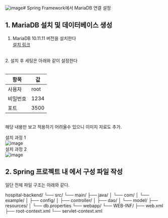 ![image](https://github.com/user-attachments/assets/edeae21e-132e-4ab1-af57-2ee9eb1f4649)# Spring Framework에서 MariaDB 연결 설정

## 1. **MariaDB 설치 및 데이터베이스 생성**

1. MariaDB 10.11.11 버전을 설치한다</br>
   [설치 링크](https://mariadb.org/download/?t=mariadb&p=mariadb&r=10.11.11&os=windows&cpu=x86_64&pkg=msi&mirror=blendbyte)
  </br>
2. 설치 후 세팅은 아래와 같이 설정한다</br>
   </br>
   
   | 항목 | 값 |
   |-------|-------|
   | 사용자 | root |
   | 비밀번호 | 1234 |
   | 포트 | 3500 |
  
   </br>
   해당 내용만 보고 적용하기 어려울수 있으니 이미지 자료도 추가.
   </br>

   설치 과정 1 </br>
   ![image](https://github.com/user-attachments/assets/f5979b69-ea46-4b8d-badd-5dc9554f761d)
   </br>
   설치 과정 2 </br>
   ![image](https://github.com/user-attachments/assets/ea92ded2-b560-4ee0-8b0e-7426d7fc86f2)
   </br>

## 2. **Spring 프로젝트 내 에서 구성 파일 작성**

일단 전체 파일 구조는 아래와 같다.</br>

hospital-backend/
└── src/
    └── main/
        ├── java/
        │   └── com/
        │       └── example/
        │           ├── config/
        │           ├── controller/
        │           ├── dao/
        │           └── model/
        ├── resources/
        │   └── db.properties
        └── webapp/
            └── WEB-INF/
                ├── web.xml
                ├── root-context.xml
                └── servlet-context.xml


   
   

   

